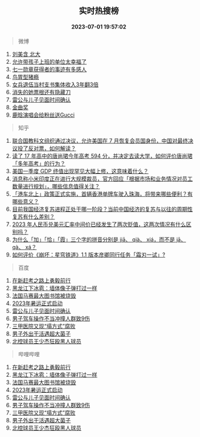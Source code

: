 <div align="center"><h2>实时热搜榜</h2><h4>2023-07-01 19:57:02</h4></div>

> 微博  

1. [刘美含 北大](https://s.weibo.com/weibo?q=%E5%88%98%E7%BE%8E%E5%90%AB%20%E5%8C%97%E5%A4%A7&t=31&band_rank=1&Refer=top)<br />
2. [允许带孩子上班的单位太幸福了](https://s.weibo.com/weibo?q=%23%E5%85%81%E8%AE%B8%E5%B8%A6%E5%AD%A9%E5%AD%90%E4%B8%8A%E7%8F%AD%E7%9A%84%E5%8D%95%E4%BD%8D%E5%A4%AA%E5%B9%B8%E7%A6%8F%E4%BA%86%23&t=31&band_rank=2&Refer=top)<br />
3. [七一勋章获得者的事迹有多感人](https://s.weibo.com/weibo?q=%23%E4%B8%83%E4%B8%80%E5%8B%8B%E7%AB%A0%E8%8E%B7%E5%BE%97%E8%80%85%E7%9A%84%E4%BA%8B%E8%BF%B9%E6%9C%89%E5%A4%9A%E6%84%9F%E4%BA%BA%23&t=31&band_rank=3&Refer=top)<br />
4. [鸟胃型猪瘾](https://s.weibo.com/weibo?q=%E9%B8%9F%E8%83%83%E5%9E%8B%E7%8C%AA%E7%98%BE&t=31&band_rank=4&Refer=top)<br />
5. [女兵退伍当村支书集体收入3年翻3倍](https://s.weibo.com/weibo?q=%23%E5%A5%B3%E5%85%B5%E9%80%80%E4%BC%8D%E5%BD%93%E6%9D%91%E6%94%AF%E4%B9%A6%E9%9B%86%E4%BD%93%E6%94%B6%E5%85%A53%E5%B9%B4%E7%BF%BB3%E5%80%8D%23&t=31&band_rank=5&Refer=top)<br />
6. [消失的她票根还有隐藏刀](https://s.weibo.com/weibo?q=%23%E6%B6%88%E5%A4%B1%E7%9A%84%E5%A5%B9%E7%A5%A8%E6%A0%B9%E8%BF%98%E6%9C%89%E9%9A%90%E8%97%8F%E5%88%80%23&t=31&band_rank=6&Refer=top)<br />
7. [雷公与儿子见面时间确认](https://s.weibo.com/weibo?q=%23%E9%9B%B7%E5%85%AC%E4%B8%8E%E5%84%BF%E5%AD%90%E8%A7%81%E9%9D%A2%E6%97%B6%E9%97%B4%E7%A1%AE%E8%AE%A4%23&t=31&band_rank=7&Refer=top)<br />
8. [金曲奖](https://s.weibo.com/weibo?q=%E9%87%91%E6%9B%B2%E5%A5%96&t=31&band_rank=8&Refer=top)<br />
9. [鹿晗演唱会给粉丝送Gucci](https://s.weibo.com/weibo?q=%23%E9%B9%BF%E6%99%97%E6%BC%94%E5%94%B1%E4%BC%9A%E7%BB%99%E7%B2%89%E4%B8%9D%E9%80%81Gucci%23&t=31&band_rank=9&Refer=top)<br />

> 知乎  

1. [联合国教科文组织通过决议，允许美国在 7 月恢复会员国身份，中国对最终决议投了反对票，如何解读？](https://www.zhihu.com/question/609689310)<br />
2. [读了 17 年高中的唐尚珺今年高考 594 分，并决定去读大学，如何评价唐尚珺「多年高考」的行为？](https://www.zhihu.com/question/609651139)<br />
3. [美国一季度 GDP 终值出现罕见大幅上修，这意味着什么？](https://www.zhihu.com/question/609552412)<br />
4. [消息称小米印度正在进行大规模裁员，官方回应「根据市场和业务情况对员工数量进行规划」，哪些信息值得关注？](https://www.zhihu.com/question/609615935)<br />
5. [「港车北上」政策正式实施，首辆香港单牌车驶入珠海，将带来哪些便利？有哪些意义？](https://www.zhihu.com/question/609774013)<br />
6. [目前我国经济复苏进程正处于哪一阶段？当前中国经济的复苏与以往的周期性复苏有什么差别？](https://www.zhihu.com/question/609606249)<br />
7. [2023 年人民币兑美元汇率中间价已经发生了两次贬值，这两次情况有什么区别吗？](https://www.zhihu.com/question/609662293)<br />
8. [为什么「加」「恰」「霞」三个字的拼音分别是 jiā、 qià、 xiá，而不是 jā、 qà、 xá？](https://www.zhihu.com/question/609163323)<br />
9. [如何评价《崩坏：星穹铁道》1.1 版本彦卿同行任务「霜刃一试」?](https://www.zhihu.com/question/609476391)<br />

> 百度  

1. [在新赶考之路上勇毅前行](https://www.baidu.com/s?wd=%E5%9C%A8%E6%96%B0%E8%B5%B6%E8%80%83%E4%B9%8B%E8%B7%AF%E4%B8%8A%E5%8B%87%E6%AF%85%E5%89%8D%E8%A1%8C&sa=fyb_news&rsv_dl=fyb_news)<br />
2. [黑龙江下冰雹：墙体像子弹打过一样](https://www.baidu.com/s?wd=%E9%BB%91%E9%BE%99%E6%B1%9F%E4%B8%8B%E5%86%B0%E9%9B%B9%EF%BC%9A%E5%A2%99%E4%BD%93%E5%83%8F%E5%AD%90%E5%BC%B9%E6%89%93%E8%BF%87%E4%B8%80%E6%A0%B7&sa=fyb_news&rsv_dl=fyb_news)<br />
3. [法国马赛最大图书馆被烧毁](https://www.baidu.com/s?wd=%E6%B3%95%E5%9B%BD%E9%A9%AC%E8%B5%9B%E6%9C%80%E5%A4%A7%E5%9B%BE%E4%B9%A6%E9%A6%86%E8%A2%AB%E7%83%A7%E6%AF%81&sa=fyb_news&rsv_dl=fyb_news)<br />
4. [2023年暑运正式启动](https://www.baidu.com/s?wd=2023%E5%B9%B4%E6%9A%91%E8%BF%90%E6%AD%A3%E5%BC%8F%E5%90%AF%E5%8A%A8&sa=fyb_news&rsv_dl=fyb_news)<br />
5. [雷公与儿子见面时间确认](https://www.baidu.com/s?wd=%E9%9B%B7%E5%85%AC%E4%B8%8E%E5%84%BF%E5%AD%90%E8%A7%81%E9%9D%A2%E6%97%B6%E9%97%B4%E7%A1%AE%E8%AE%A4&sa=fyb_news&rsv_dl=fyb_news)<br />
6. [男子驾车操作不当冲撞人群致9伤](https://www.baidu.com/s?wd=%E7%94%B7%E5%AD%90%E9%A9%BE%E8%BD%A6%E6%93%8D%E4%BD%9C%E4%B8%8D%E5%BD%93%E5%86%B2%E6%92%9E%E4%BA%BA%E7%BE%A4%E8%87%B49%E4%BC%A4&sa=fyb_news&rsv_dl=fyb_news)<br />
7. [三甲医院又现“塌方式”腐败](https://www.baidu.com/s?wd=%E4%B8%89%E7%94%B2%E5%8C%BB%E9%99%A2%E5%8F%88%E7%8E%B0%E2%80%9C%E5%A1%8C%E6%96%B9%E5%BC%8F%E2%80%9D%E8%85%90%E8%B4%A5&sa=fyb_news&rsv_dl=fyb_news)<br />
8. [男子外出干活遇超大菌子](https://www.baidu.com/s?wd=%E7%94%B7%E5%AD%90%E5%A4%96%E5%87%BA%E5%B9%B2%E6%B4%BB%E9%81%87%E8%B6%85%E5%A4%A7%E8%8F%8C%E5%AD%90&sa=fyb_news&rsv_dl=fyb_news)<br />
9. [北控球员王少杰狂殴黑人球员](https://www.baidu.com/s?wd=%E5%8C%97%E6%8E%A7%E7%90%83%E5%91%98%E7%8E%8B%E5%B0%91%E6%9D%B0%E7%8B%82%E6%AE%B4%E9%BB%91%E4%BA%BA%E7%90%83%E5%91%98&sa=fyb_news&rsv_dl=fyb_news)<br />

> 哔哩哔哩  

1. [在新赶考之路上勇毅前行](https://www.baidu.com/s?wd=%E5%9C%A8%E6%96%B0%E8%B5%B6%E8%80%83%E4%B9%8B%E8%B7%AF%E4%B8%8A%E5%8B%87%E6%AF%85%E5%89%8D%E8%A1%8C&sa=fyb_news&rsv_dl=fyb_news)<br />
2. [黑龙江下冰雹：墙体像子弹打过一样](https://www.baidu.com/s?wd=%E9%BB%91%E9%BE%99%E6%B1%9F%E4%B8%8B%E5%86%B0%E9%9B%B9%EF%BC%9A%E5%A2%99%E4%BD%93%E5%83%8F%E5%AD%90%E5%BC%B9%E6%89%93%E8%BF%87%E4%B8%80%E6%A0%B7&sa=fyb_news&rsv_dl=fyb_news)<br />
3. [法国马赛最大图书馆被烧毁](https://www.baidu.com/s?wd=%E6%B3%95%E5%9B%BD%E9%A9%AC%E8%B5%9B%E6%9C%80%E5%A4%A7%E5%9B%BE%E4%B9%A6%E9%A6%86%E8%A2%AB%E7%83%A7%E6%AF%81&sa=fyb_news&rsv_dl=fyb_news)<br />
4. [2023年暑运正式启动](https://www.baidu.com/s?wd=2023%E5%B9%B4%E6%9A%91%E8%BF%90%E6%AD%A3%E5%BC%8F%E5%90%AF%E5%8A%A8&sa=fyb_news&rsv_dl=fyb_news)<br />
5. [雷公与儿子见面时间确认](https://www.baidu.com/s?wd=%E9%9B%B7%E5%85%AC%E4%B8%8E%E5%84%BF%E5%AD%90%E8%A7%81%E9%9D%A2%E6%97%B6%E9%97%B4%E7%A1%AE%E8%AE%A4&sa=fyb_news&rsv_dl=fyb_news)<br />
6. [男子驾车操作不当冲撞人群致9伤](https://www.baidu.com/s?wd=%E7%94%B7%E5%AD%90%E9%A9%BE%E8%BD%A6%E6%93%8D%E4%BD%9C%E4%B8%8D%E5%BD%93%E5%86%B2%E6%92%9E%E4%BA%BA%E7%BE%A4%E8%87%B49%E4%BC%A4&sa=fyb_news&rsv_dl=fyb_news)<br />
7. [三甲医院又现“塌方式”腐败](https://www.baidu.com/s?wd=%E4%B8%89%E7%94%B2%E5%8C%BB%E9%99%A2%E5%8F%88%E7%8E%B0%E2%80%9C%E5%A1%8C%E6%96%B9%E5%BC%8F%E2%80%9D%E8%85%90%E8%B4%A5&sa=fyb_news&rsv_dl=fyb_news)<br />
8. [男子外出干活遇超大菌子](https://www.baidu.com/s?wd=%E7%94%B7%E5%AD%90%E5%A4%96%E5%87%BA%E5%B9%B2%E6%B4%BB%E9%81%87%E8%B6%85%E5%A4%A7%E8%8F%8C%E5%AD%90&sa=fyb_news&rsv_dl=fyb_news)<br />
9. [北控球员王少杰狂殴黑人球员](https://www.baidu.com/s?wd=%E5%8C%97%E6%8E%A7%E7%90%83%E5%91%98%E7%8E%8B%E5%B0%91%E6%9D%B0%E7%8B%82%E6%AE%B4%E9%BB%91%E4%BA%BA%E7%90%83%E5%91%98&sa=fyb_news&rsv_dl=fyb_news)<br />
